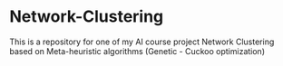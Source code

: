 # Network-Clustering

This is a repository for one of my AI course project 
Network Clustering based on Meta-heuristic algorithms (Genetic - Cuckoo optimization)
